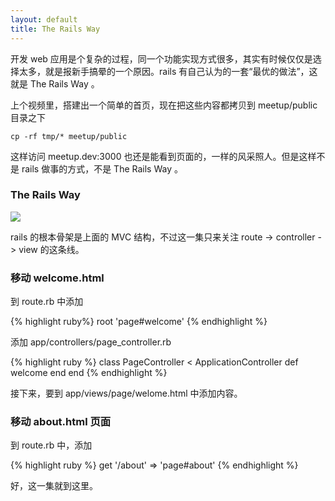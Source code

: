 ```yaml
---
layout: default
title: The Rails Way
---
```


开发 web 应用是个复杂的过程，同一个功能实现方式很多，其实有时候仅仅是选择太多，就是报新手搞晕的一个原因。rails 有自己认为的一套“最优的做法”，这就是 The Rails Way 。

上个视频里，搭建出一个简单的首页，现在把这些内容都拷贝到 meetup/public 目录之下

    cp -rf tmp/* meetup/public

这样访问 meetup.dev:3000 也还是能看到页面的，一样的风采照人。但是这样不是 rails 做事的方式，不是 The Rails Way 。

### The Rails Way

![](http://media.happycasts.net/pic/rail10/rails_way.png)

rails 的根本骨架是上面的 MVC 结构，不过这一集只来关注 route -> controller -> view 的这条线。


### 移动 welcome.html

到 route.rb 中添加

{% highlight ruby%}
root 'page#welcome'
{% endhighlight %}


添加 app/controllers/page_controller.rb

{% highlight ruby %}
class PageController < ApplicationController
  def welcome
  end
end
{% endhighlight %}

接下来，要到 app/views/page/welome.html 中添加内容。

### 移动 about.html 页面

到 route.rb 中，添加

{% highlight ruby %}
get '/about' => 'page#about'
{% endhighlight %}


好，这一集就到这里。
<!-- 用 generator 的时候避免生成太多用不到的文件：

{% highlight ruby %}
config.generators do |g|
    g.assets false
    g.helper false
    g.test_framework false
end
{% endhighlight %}
 -->
